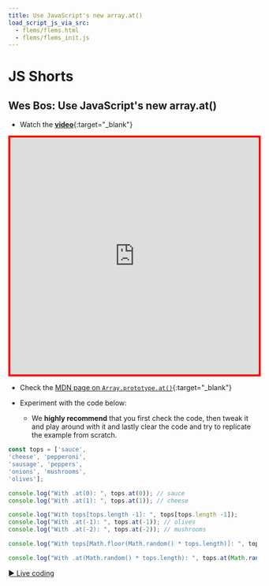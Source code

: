 ```yaml
---
title: Use JavaScript's new array.at() 
load_script_js_via_src:
  - flems/flems.html
  - flems/flems_init.js
---
```


# JS Shorts

## Wes Bos: Use JavaScript's new array.at()

- Watch the [**video**](https://www.youtube.com/shorts/ibvMv49qAlI){:target="_blank"}

<iframe width="100%" height="480" src="https://www.youtube.com/embed/ibvMv49qAlI" title="YouTube video player" frameborder="0" allow="accelerometer; autoplay; clipboard-write; encrypted-media; gyroscope; picture-in-picture; web-share" allowfullscreen style="border: 4px solid red;"></iframe>

- Check the [MDN page on `Array.prototype.at()`](https://developer.mozilla.org/en-US/docs/Web/JavaScript/Reference/Global_Objects/Array/at){:target="_blank"}

- Experiment with the code below:
  - We **highly recommend** that you first check the code, then tweak it and play around with it and lastly clear the code and try to replicate the example from scratch.

```js
const tops = ['sauce',
'cheese', 'pepperoni',
'sausage', 'peppers',
'onions', 'mushrooms',
'olives'];

console.log("With .at(0): ", tops.at(0)); // sauce
console.log("With .at(1): ", tops.at(1)); // cheese

console.log("With tops[tops.length -1]: ", tops[tops.length -1]);
console.log("With .at(-1): ", tops.at(-1)); // olives
console.log("With .at(-2): ", tops.at(-2)); // mushrooms

console.log("With tops[Math.floor(Math.random() * tops.length)]: ", tops[Math.floor(Math.random() * tops.length)]);

console.log("With .at(Math.random() * tops.length): ", tops.at(Math.random() * tops.length));
```

[&#9658; Live coding](#flems-enable)

